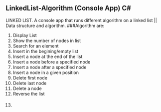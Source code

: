 ## LinkedList-Algorithm (Console App) C#
LINKED LIST. A console app that runs different algorithm on a linked list || Data structure and algorithm. 
 ###Algorithm are:
 1. Display List
 2. Show the number of nodes in list  
 3. Search for an element  
 4. Insert in the begining/empty list  
 5. Insert a node at the end of the list  
 6. Insert a node before a specified node  
 7. Insert a node after a specified node  
 8. Insert a node in a given position  
 9. Delete first node  
 10. Delete last node  
 11. Delete a node
 12. Reverse the list
 13. ####
